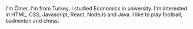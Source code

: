 I'm Ömer. I'm from Turkey. I studied Economics in university. I'm interested in HTML, CSS, Javascript, React, NodeJs and Java. I like to play football, badminton and chess.

